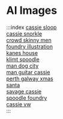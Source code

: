 <link rel="stylesheet" href="index-style.css" />

# AI Images

:::index
[cassie sloop](cassie-sloop/cassie-sloop.html)  
[cassie snorkle](cassie-snorkle/cassie-snorkle.html)  
[crowd skinny men](crowd-skinny-men/crowd-skinny-men.html)  
[foundry illustration](foundry-illustration/foundry-illustration.html)  
[kanes house](kanes-house/kanes-house.html)  
[klimt spoodle](klimt-spoodle/klimt-spoodle.html)  
[man dog city](man-dog-city/man-dog-city.html)  
[man guitar cassie](man-guitar-cassie/man-guitar-cassie.html)  
[perth galway xmas](perth-galway-xmas/perth-galway-xmas.html)  
[santa](santa/santa.html)  
[savage cassie](savage-cassie/savage-cassie.html)  
[spoodle foundry](spoodle-foundry/spoodle-foundry.html)  
[cassie vw](video/cassie-vw/cassie-vw.html)  
:::

<style>
</style>
